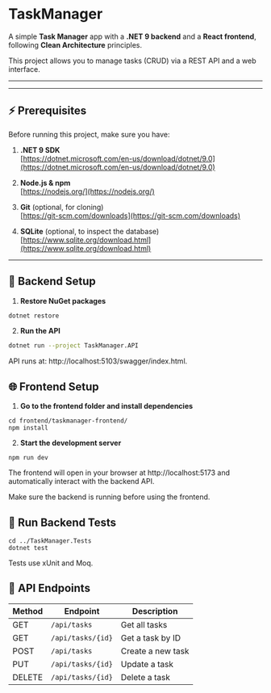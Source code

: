 # TaskManager

A simple **Task Manager** app with a **.NET 9 backend** and a **React frontend**, following **Clean Architecture** principles.  

This project allows you to manage tasks (CRUD) via a REST API and a web interface.

---


---

## ⚡ Prerequisites

Before running this project, make sure you have:

1. **.NET 9 SDK**  
   [https://dotnet.microsoft.com/en-us/download/dotnet/9.0](https://dotnet.microsoft.com/en-us/download/dotnet/9.0)

2. **Node.js & npm**  
   [https://nodejs.org/](https://nodejs.org/)

3. **Git** (optional, for cloning)  
   [https://git-scm.com/downloads](https://git-scm.com/downloads)

4. **SQLite** (optional, to inspect the database)  
   [https://www.sqlite.org/download.html](https://www.sqlite.org/download.html)

---

## 🚀 Backend Setup

1. **Restore NuGet packages**

``` bash
dotnet restore
```

2. **Run the API**
``` bash
dotnet run --project TaskManager.API

```
API runs at: http://localhost:5103/swagger/index.html.

## 🌐 Frontend Setup

1. **Go to the frontend folder and install dependencies**
```
cd frontend/taskmanager-frontend/
npm install
```
2. **Start the development server**
```
npm run dev
```

The frontend will open in your browser at http://localhost:5173 and automatically interact with the backend API.

Make sure the backend is running before using the frontend.

## 🧪 Run Backend Tests
```
cd ../TaskManager.Tests
dotnet test
```
Tests use xUnit and Moq.

## 🔧 API Endpoints

| Method | Endpoint           | Description        |
|--------|------------------|------------------|
| GET    | `/api/tasks`      | Get all tasks     |
| GET    | `/api/tasks/{id}` | Get a task by ID  |
| POST   | `/api/tasks`      | Create a new task |
| PUT    | `/api/tasks/{id}` | Update a task     |
| DELETE | `/api/tasks/{id}` | Delete a task     |

